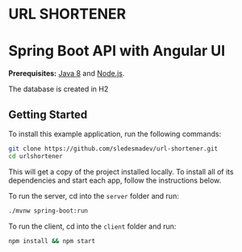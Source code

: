 # URL SHORTENER
# Spring Boot API with Angular UI
 
**Prerequisites:** [Java 8](http://www.oracle.com/technetwork/java/javase/downloads/jdk8-downloads-2133151.html) and [Node.js](https://nodejs.org/).

The database is created in H2

## Getting Started

To install this example application, run the following commands:

```bash
git clone https://github.com/sledesmadev/url-shortener.git
cd urlshortener
```

This will get a copy of the project installed locally. To install all of its dependencies and start each app, follow the instructions below.

To run the server, cd into the `server` folder and run:
 
```bash
./mvnw spring-boot:run
```

To run the client, cd into the `client` folder and run:
 
```bash
npm install && npm start
```
